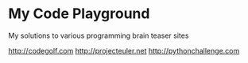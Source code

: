 My Code Playground
==================

My solutions to various programming brain teaser sites 

http://codegolf.com 
http://projecteuler.net
http://pythonchallenge.com
